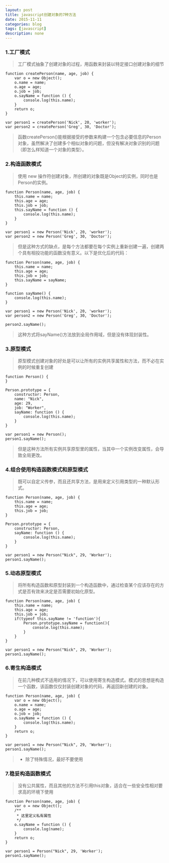 ```yaml
---
layout: post
title: javascript创建对象的7种方法
date: 2015-11-11
categories: blog
tags: [javascript]
description: none
---
```


### 1.工厂模式

>工厂模式抽象了创建对象的过程，用函数来封装以特定接口创建对象的细节

    function createPerson(name, age, job) {
        var o = new Object();
        o.name = name;
        o.age = age;
        o.job = job;
        o.sayName = function () {
            console.log(this.name);
        }
        return o;
    }

    var person1 = createPerson('Nick', 20, 'worker');
    var person2 = createPerson('Greg', 30, 'Doctor');

>函数createPerson()能根据接受的参数来构建一个包含必要信息的Person对象，虽然解决了创建多个相似对象的问题，但没有解决对象识别的问题（即怎么样知道一个对象的类型）。

### 2.构造函数模式

>使用 new 操作符创建对象，所创建的对象既是Object的实例，同时也是Person的实例。

    function Person(name, age, job) {
        this.name = name;
        this.age = age;
        this.job = job;
        this.sayName = function () {
            console.log(this.name);
        }
    }

    var person1 = new Person('Nick', 20, 'worker');
    var person2 = new Person('Greg', 30, 'Doctor');

>但是这种方式的缺点，是每个方法都要在每个实例上重新创建一遍，创建两个具有相投功能的函数没有意义。以下是优化后的代码：

    function Person(name, age, job) {
        this.name = name;
        this.age = age;
        this.job = job;
        this.sayName = sayName;
    }

    function sayName() {
        console.log(this.name);
    }

    var person1 = new Person('Nick', 20, 'worker');
    var person2 = new Person('Greg', 30, 'Doctor');

    person2.sayName();

>这种方式将sayName()方法放到全局作用域，但是没有体现封装性。

### 3.原型模式

>原型模式创建对象的好处是可以让所有的实例共享属性和方法，而不必在实例的时候重复创建

    function Person() {
    }

    Person.prototype = {
        constructor: Person,
        name: "Nick",
        age: 29,
        job: "Worker",
        sayName: function () {
            console.log(this.name);
        }
    }

    var person1 = new Person();
    person1.sayName();

>但是这种方法所有实例共享原型里的属性，当其中一个实例改变属性，会导致全局更改。

### 4.组合使用构造函数模式和原型模式

>既可以自定义传参，而且还共享方法，是用来定义引用类型的一种默认形式。

    function Person(name, age, job) {
        this.name = name;
        this.age = age;
        this.job = job;
    }

    Person.prototype = {
        constructor: Person,
        sayName: function () {
            console.log(this.name);
        }
    }

    var person1 = new Person("Nick", 29, 'Worker');
    person1.sayName();

### 5.动态原型模式

>将所有构造函数和原型封装到一个构造函数中，通过检查某个应该存在的方式是否有效来决定是否需要初始化原型。

    function Person(name, age, job) {
        this.name = name;
        this.age = age;
        this.job = job;
        if(typeof this.sayName != 'function'){
            Person.prototype.sayName = function(){
                console.log(this.name);
            }
        }
    }

    var person1 = new Person("Nick", 29, 'Worker');
    person1.sayName();

### 6.寄生构造模式

>在前几种模式不适用的情况下，可以使用寄生构造模式。模式的思想是构造一个函数，该函数仅仅封装创建对象的代码，再返回新创建的对象。

    function Person(name, age, job) {
        var o = new Object();
        o.name = name;
        o.age = age;
        o.job = job;
        o.sayName = function () {
            console.log(this.name);
        }
        return o;
    }

    var person1 = new Person("Nick", 29, 'Worker');
    person1.sayName();

>* 除了特殊情况，最好不要使用

### 7.稳妥构造函数模式

>没有公共属性，而且其他的方法不引用this对象，适合在一些安全性相对要求高的环境下使用

    function Person(name, age, job) {
        var o = new Object();
        /**
         * 这里定义私有属性
         */
        o.sayName = function () {
            console.log(name);
        }
        return o;
    }

    var person1 = Person("Nick", 29, 'Worker');
    person1.sayName();




